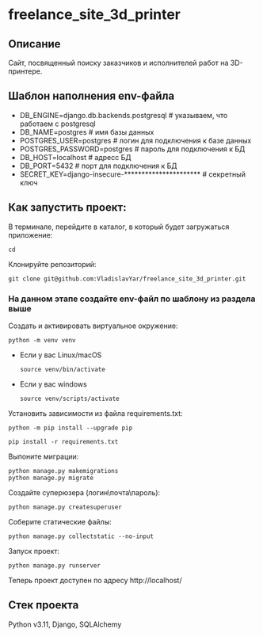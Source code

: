 # freelance_site_3d_printer

## Описание
Сайт, посвященный поиску заказчиков и исполнителей работ на 3D-принтере.

## Шаблон наполнения env-файла
- DB_ENGINE=django.db.backends.postgresql # указываем, что работаем с postgresql
- DB_NAME=postgres # имя базы данных
- POSTGRES_USER=postgres # логин для подключения к базе данных
- POSTGRES_PASSWORD=postgres # пароль для подключения к БД
- DB_HOST=localhost # адресс БД
- DB_PORT=5432 # порт для подключения к БД
- SECRET_KEY=django-insecure-********************** # секретный ключ

## Как запустить проект:

В терминале, перейдите в каталог, в который будет загружаться приложение:
```
cd 
```
Клонируйте репозиторий:
```
git clone git@github.com:VladislavYar/freelance_site_3d_printer.git
```
### На данном этапе создайте env-файл по шаблону из раздела выше

Cоздать и активировать виртуальное окружение:

```
python -m venv venv
```

* Если у вас Linux/macOS

    ```
    source venv/bin/activate
    ```

* Если у вас windows

    ```
    source venv/scripts/activate
    ```

Установить зависимости из файла requirements.txt:

```
python -m pip install --upgrade pip
```

```
pip install -r requirements.txt
```

Выпоните миграции:
```
python manage.py makemigrations
python manage.py migrate
```

Создайте суперюзера (логин\почта\пароль):
```
python manage.py createsuperuser
```
Соберите статические файлы:
```
python manage.py collectstatic --no-input
```
Запуск проект:
```
python manage.py runserver
```
Теперь проект доступен по адресу http://localhost/

## Cтек проекта
Python v3.11, Django, SQLAlchemy
